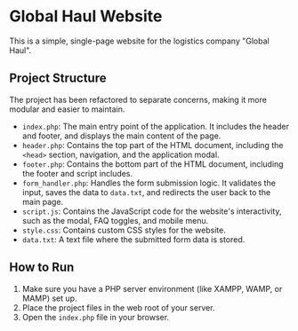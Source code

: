 # Global Haul Website

This is a simple, single-page website for the logistics company "Global Haul".

## Project Structure

The project has been refactored to separate concerns, making it more modular and easier to maintain.

- `index.php`: The main entry point of the application. It includes the header and footer, and displays the main content of the page.
- `header.php`: Contains the top part of the HTML document, including the `<head>` section, navigation, and the application modal.
- `footer.php`: Contains the bottom part of the HTML document, including the footer and script includes.
- `form_handler.php`: Handles the form submission logic. It validates the input, saves the data to `data.txt`, and redirects the user back to the main page.
- `script.js`: Contains the JavaScript code for the website's interactivity, such as the modal, FAQ toggles, and mobile menu.
- `style.css`: Contains custom CSS styles for the website.
- `data.txt`: A text file where the submitted form data is stored.

## How to Run

1.  Make sure you have a PHP server environment (like XAMPP, WAMP, or MAMP) set up.
2.  Place the project files in the web root of your server.
3.  Open the `index.php` file in your browser.
